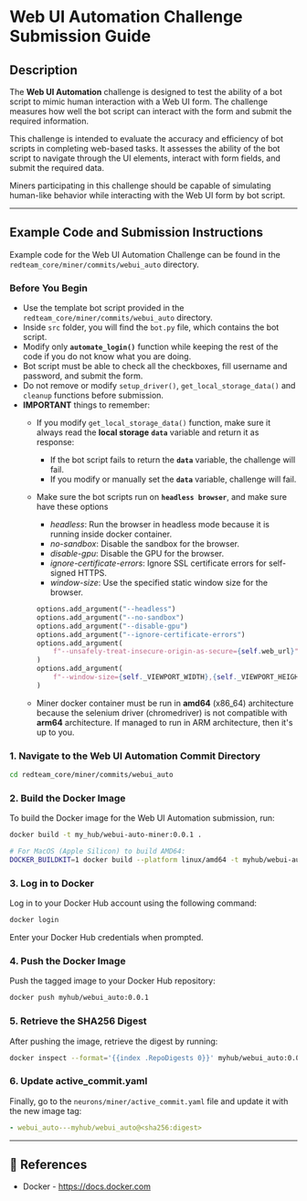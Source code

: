# Web UI Automation Challenge Submission Guide

## Description

The **Web UI Automation** challenge is designed to test the ability of a bot script to mimic human interaction with a Web UI form. The challenge measures how well the bot script can interact with the form and submit the required information.

This challenge is intended to evaluate the accuracy and efficiency of bot scripts in completing web-based tasks. It assesses the ability of the bot script to navigate through the UI elements, interact with form fields, and submit the required data.

Miners participating in this challenge should be capable of simulating human-like behavior while interacting with the Web UI form by bot script.

---

## Example Code and Submission Instructions

Example code for the Web UI Automation Challenge can be found in the `redteam_core/miner/commits/webui_auto` directory.

### Before You Begin

- Use the template bot script provided in the `redteam_core/miner/commits/webui_auto` directory.
- Inside `src` folder, you will find the `bot.py` file, which contains the bot script.
- Modify only **`automate_login()`** function while keeping the rest of the code if you do not know what you are doing.
- Bot script must be able to check all the checkboxes, fill username and password, and submit the form.
- Do not remove or modify `setup_driver()`, `get_local_storage_data()` and `cleanup` functions before submission.
- **IMPORTANT** things to remember:
    - If you modify `get_local_storage_data()` function, make sure it always read the **local storage** **`data`** variable and return it as response:
        - If the bot script fails to return the **`data`** variable, the challenge will fail.
        - If you modify or manually set the **`data`** variable, challenge will fail.
    - Make sure the bot scripts run on **`headless browser`**, and make sure have these options

        - *headless*: Run the browser in headless mode because it is running inside docker container.
        - *no-sandbox*: Disable the sandbox for the browser.
        - *disable-gpu*: Disable the GPU for the browser.
        - *ignore-certificate-errors*: Ignore SSL certificate errors for self-signed HTTPS.
        - *window-size*: Use the specified static window size for the browser.

        ```python
        options.add_argument("--headless")
        options.add_argument("--no-sandbox")
        options.add_argument("--disable-gpu")
        options.add_argument("--ignore-certificate-errors")
        options.add_argument(
            f"--unsafely-treat-insecure-origin-as-secure={self.web_url}"
        )
        options.add_argument(
            f"--window-size={self._VIEWPORT_WIDTH},{self._VIEWPORT_HEIGHT}"
        )
        ```

    - Miner docker container must be run in **amd64** (x86_64) architecture because the selenium driver (chromedriver) is not compatible with **arm64** architecture. If managed to run in ARM architecture, then it's up to you.

### 1. Navigate to the Web UI Automation Commit Directory

```bash
cd redteam_core/miner/commits/webui_auto
```

### 2. Build the Docker Image

To build the Docker image for the Web UI Automation submission, run:

```bash
docker build -t my_hub/webui-auto-miner:0.0.1 .

# For MacOS (Apple Silicon) to build AMD64:
DOCKER_BUILDKIT=1 docker build --platform linux/amd64 -t myhub/webui-auto-miner:0.0.1 .
```

### 3. Log in to Docker

Log in to your Docker Hub account using the following command:

```bash
docker login
```

Enter your Docker Hub credentials when prompted.

### 4. Push the Docker Image

Push the tagged image to your Docker Hub repository:

```bash
docker push myhub/webui_auto:0.0.1
```

### 5. Retrieve the SHA256 Digest

After pushing the image, retrieve the digest by running:

```bash
docker inspect --format='{{index .RepoDigests 0}}' myhub/webui_auto:0.0.1
```

### 6. Update active_commit.yaml

Finally, go to the `neurons/miner/active_commit.yaml` file and update it with the new image tag:

```yaml
- webui_auto---myhub/webui_auto@<sha256:digest>
```

---

## 📑 References

- Docker - <https://docs.docker.com>
